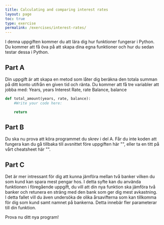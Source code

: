```yaml
---
title: Calculating and comparing interest rates
layout: page
toc: true
type: exercise
permalink: /exercises/interest-rates/
---
```


I denna uppgiften kommer du att lära dig hur funktioner fungerar i Python.
Du kommer att få öva på att skapa dina egna funktioner och hur du sedan testar
dessa i Python.

##  Part A

Din uppgift är att skapa en metod som låter dig beräkna den totala summan på
ditt konto utifrån en given tid och ränta. Du kommer att få tre variabler att
jobba med:
    Years, years
    Interest Rate, rate
    Balance, balance

```python
def total_amount(years, rate, balance):
    #Write your code here: 

    return 
```

##  Part B

Du ska nu prova att köra programmet du skrev i del A. Får du inte koden att
fungera kan du gå tillbaka till avsnittet före uppgiften här "", eller ta en
titt på vårt cheatsheet här "".

##  Part C

Det är mer intressant för dig att kunna jämföra mellan två banker vilken du
som kund kan spara mest pengar hos. I detta syfte kan du använda funktionen i
föregående uppgift, du vill att din nya funktion ska jämföra två banker och
retunera en sträng med den bank som ger dig mest avkastning. I detta fallet
vill du även undersöka de olika årsavifterna som kan tillkomma för dig som
kund samt namnet på bankerna. Detta innebär fler parameterar till din
funktion.

Prova nu ditt nya program!
